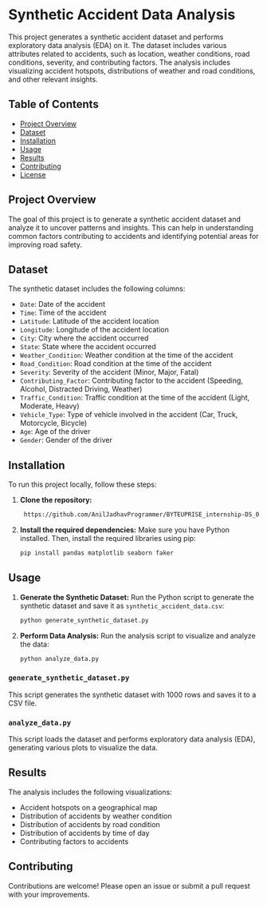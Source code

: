 # Synthetic Accident Data Analysis

This project generates a synthetic accident dataset and performs exploratory data analysis (EDA) on it. The dataset includes various attributes related to accidents, such as location, weather conditions, road conditions, severity, and contributing factors. The analysis includes visualizing accident hotspots, distributions of weather and road conditions, and other relevant insights.

## Table of Contents

- [Project Overview](#project-overview)
- [Dataset](#dataset)
- [Installation](#installation)
- [Usage](#usage)
- [Results](#results)
- [Contributing](#contributing)
- [License](#license)

## Project Overview

The goal of this project is to generate a synthetic accident dataset and analyze it to uncover patterns and insights. This can help in understanding common factors contributing to accidents and identifying potential areas for improving road safety.

## Dataset

The synthetic dataset includes the following columns:

- `Date`: Date of the accident
- `Time`: Time of the accident
- `Latitude`: Latitude of the accident location
- `Longitude`: Longitude of the accident location
- `City`: City where the accident occurred
- `State`: State where the accident occurred
- `Weather_Condition`: Weather condition at the time of the accident
- `Road_Condition`: Road condition at the time of the accident
- `Severity`: Severity of the accident (Minor, Major, Fatal)
- `Contributing_Factor`: Contributing factor to the accident (Speeding, Alcohol, Distracted Driving, Weather)
- `Traffic_Condition`: Traffic condition at the time of the accident (Light, Moderate, Heavy)
- `Vehicle_Type`: Type of vehicle involved in the accident (Car, Truck, Motorcycle, Bicycle)
- `Age`: Age of the driver
- `Gender`: Gender of the driver

## Installation

To run this project locally, follow these steps:

1. **Clone the repository:**
    ```sh
     https://github.com/AnilJadhavProgrammer/BYTEUPRISE_internship-DS_03

    ```

2. **Install the required dependencies:**
    Make sure you have Python installed. Then, install the required libraries using pip:
    ```sh
    pip install pandas matplotlib seaborn faker
    ```

## Usage

1. **Generate the Synthetic Dataset:**
    Run the Python script to generate the synthetic dataset and save it as `synthetic_accident_data.csv`:
    ```sh
    python generate_synthetic_dataset.py
    ```

2. **Perform Data Analysis:**
    Run the analysis script to visualize and analyze the data:
    ```sh
    python analyze_data.py
    ```

### `generate_synthetic_dataset.py`

This script generates the synthetic dataset with 1000 rows and saves it to a CSV file.

### `analyze_data.py`

This script loads the dataset and performs exploratory data analysis (EDA), generating various plots to visualize the data.

## Results

The analysis includes the following visualizations:
- Accident hotspots on a geographical map
- Distribution of accidents by weather condition
- Distribution of accidents by road condition
- Distribution of accidents by time of day
- Contributing factors to accidents

## Contributing

Contributions are welcome! Please open an issue or submit a pull request with your improvements.

